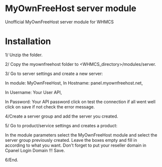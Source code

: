 # MyOwnFreeHost server module
Unofficial MyOwnFreeHost server module for WHMCS

# Installation
1/ Unzip the folder.

2/ Copy the myownfreehost folder to <WHMCS_directory>/modules/server.

3/ Go to server settings and create a new server: 

In module: MyOwnFreeHost, In Hostname: panel.myownfreehost.net, 

In Username: Your User API,

In Password: Your API password click on test the connection if all went well click on save if not check the error message.

4/Create a server group and add the server you created.

5/ Go to product/service settings and creates a product: 

In the module parameters select the MyOwnFreeHost module and select the server group previously created. Leave the boxes empty and fill in according to what you want. Don't forget to put your reseller domain in Cpanel Login Domain !!! Save.

6/End.
